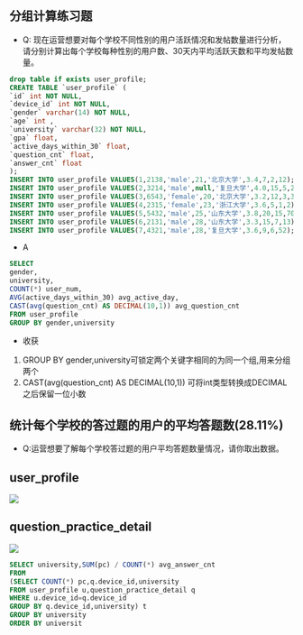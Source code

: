 ## 分组计算练习题

* Q: 现在运营想要对每个学校不同性别的用户活跃情况和发帖数量进行分析，请分别计算出每个学校每种性别的用户数、30天内平均活跃天数和平均发帖数量。
```sql
drop table if exists user_profile;
CREATE TABLE `user_profile` (
`id` int NOT NULL,
`device_id` int NOT NULL,
`gender` varchar(14) NOT NULL,
`age` int ,
`university` varchar(32) NOT NULL,
`gpa` float,
`active_days_within_30` float,
`question_cnt` float,
`answer_cnt` float
);
INSERT INTO user_profile VALUES(1,2138,'male',21,'北京大学',3.4,7,2,12);
INSERT INTO user_profile VALUES(2,3214,'male',null,'复旦大学',4.0,15,5,25);
INSERT INTO user_profile VALUES(3,6543,'female',20,'北京大学',3.2,12,3,30);
INSERT INTO user_profile VALUES(4,2315,'female',23,'浙江大学',3.6,5,1,2);
INSERT INTO user_profile VALUES(5,5432,'male',25,'山东大学',3.8,20,15,70);
INSERT INTO user_profile VALUES(6,2131,'male',28,'山东大学',3.3,15,7,13);
INSERT INTO user_profile VALUES(7,4321,'male',28,'复旦大学',3.6,9,6,52);
```
* A
```sql
SELECT 
gender,
university,
COUNT(*) user_num,
AVG(active_days_within_30) avg_active_day,
CAST(avg(question_cnt) AS DECIMAL(10,1)) avg_question_cnt
FROM user_profile
GROUP BY gender,university
```
* 收获
1. GROUP BY gender,university可锁定两个关键字相同的为同一个组,用来分组两个
2. CAST(avg(question_cnt) AS DECIMAL(10,1)) 可将int类型转换成DECIMAL之后保留一位小数

## 统计每个学校的答过题的用户的平均答题数(28.11%)
* Q:运营想要了解每个学校答过题的用户平均答题数量情况，请你取出数据。
## user_profile
![](https://image-bed-for-ledgerhhh.oss-cn-beijing.aliyuncs.com/image/20230831224526.png)
## question_practice_detail
![](https://image-bed-for-ledgerhhh.oss-cn-beijing.aliyuncs.com/image/20230831224610.png)
```sql
SELECT university,SUM(pc) / COUNT(*) avg_answer_cnt
FROM 
(SELECT COUNT(*) pc,q.device_id,university
FROM user_profile u,question_practice_detail q
WHERE u.device_id=q.device_id 
GROUP BY q.device_id,university) t
GROUP BY university
ORDER BY universit
```


















































































